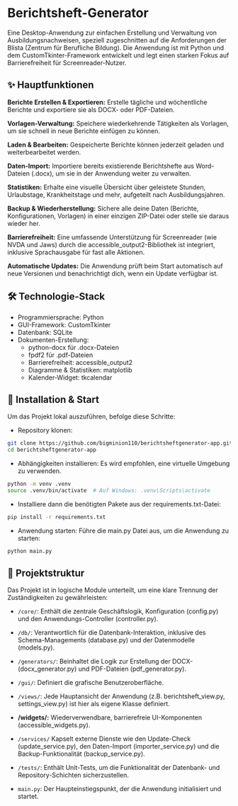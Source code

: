 # Berichtsheft-Generator
Eine Desktop-Anwendung zur einfachen Erstellung und Verwaltung von Ausbildungsnachweisen, speziell zugeschnitten auf die Anforderungen der Blista (Zentrum für Berufliche Bildung). Die Anwendung ist mit Python und dem CustomTkinter-Framework entwickelt und legt einen starken Fokus auf Barrierefreiheit für Screenreader-Nutzer.

## ✨ Hauptfunktionen
**Berichte Erstellen & Exportieren:** Erstelle tägliche und wöchentliche Berichte und exportiere sie als DOCX- oder PDF-Dateien.

**Vorlagen-Verwaltung:** Speichere wiederkehrende Tätigkeiten als Vorlagen, um sie schnell in neue Berichte einfügen zu können.

**Laden & Bearbeiten:** Gespeicherte Berichte können jederzeit geladen und weiterbearbeitet werden.

**Daten-Import:** Importiere bereits existierende Berichtshefte aus Word-Dateien (.docx), um sie in der Anwendung weiter zu verwalten.

**Statistiken:** Erhalte eine visuelle Übersicht über geleistete Stunden, Urlaubstage, Krankheitstage und mehr, aufgeteilt nach Ausbildungsjahren.

**Backup & Wiederherstellung:** Sichere alle deine Daten (Berichte, Konfigurationen, Vorlagen) in einer einzigen ZIP-Datei oder stelle sie daraus wieder her.

**Barrierefreiheit:** Eine umfassende Unterstützung für Screenreader (wie NVDA und Jaws) durch die accessible_output2-Bibliothek ist integriert, inklusive Sprachausgabe für fast alle Aktionen.

**Automatische Updates:** Die Anwendung prüft beim Start automatisch auf neue Versionen und benachrichtigt dich, wenn ein Update verfügbar ist.

## 🛠️ Technologie-Stack
- Programmiersprache: Python
- GUI-Framework: CustomTkinter
- Datenbank: SQLite
- Dokumenten-Erstellung:
    - python-docx für .docx-Dateien
    - fpdf2 für .pdf-Dateien
    - Barrierefreiheit: accessible_output2
    - Diagramme & Statistiken: matplotlib
    - Kalender-Widget: tkcalendar

## 🚀 Installation & Start
Um das Projekt lokal auszuführen, befolge diese Schritte:

* Repository klonen:

```bash
git clone https://github.com/bigminion110/berichtsheftgenerator-app.git
cd berichtsheftgenerator-app
```

* Abhängigkeiten installieren:
Es wird empfohlen, eine virtuelle Umgebung zu verwenden.

```bash
python -m venv .venv
source .venv/bin/activate  # Auf Windows: .venv\Scripts\activate
```

* Installiere dann die benötigten Pakete aus der requirements.txt-Datei:
```bash
pip install -r requirements.txt
```

* Anwendung starten:
Führe die main.py Datei aus, um die Anwendung zu starten:
```bash
python main.py
```

## 📂 Projektstruktur
Das Projekt ist in logische Module unterteilt, um eine klare Trennung der Zuständigkeiten zu gewährleisten:

- `/core/`: Enthält die zentrale Geschäftslogik, Konfiguration (config.py) und den Anwendungs-Controller (controller.py).

- `/db/`: Verantwortlich für die Datenbank-Interaktion, inklusive des Schema-Managements (database.py) und der Datenmodelle (models.py).

- `/generators/`: Beinhaltet die Logik zur Erstellung der DOCX- (docx_generator.py) und PDF-Dateien (pdf_generator.py).

- `/gui/`: Definiert die grafische Benutzeroberfläche.

- `/views/`: Jede Hauptansicht der Anwendung (z.B. berichtsheft_view.py, settings_view.py) ist hier als eigene Klasse definiert.

- **/widgets/:** Wiederverwendbare, barrierefreie UI-Komponenten (accessible_widgets.py).

- `/services/` Kapselt externe Dienste wie den Update-Check (update_service.py), den Daten-Import (importer_service.py) und die Backup-Funktionalität (backup_service.py).

- `/tests/`: Enthält Unit-Tests, um die Funktionalität der Datenbank- und Repository-Schichten sicherzustellen.

- `main.py`: Der Haupteinstiegspunkt, der die Anwendung initialisiert und startet.
